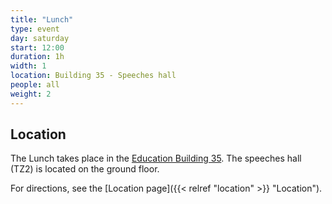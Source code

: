 ```yaml
---
title: "Lunch"
type: event
day: saturday
start: 12:00
duration: 1h
width: 1
location: Building 35 - Speeches hall
people: all
weight: 2  
---
```


## Location
The Lunch takes place in the [Education Building 35](https://map.tudelftcampus.nl/poi/education-building-35/).
The speeches hall (TZ2) is located on the ground floor.

For directions, see the [Location page]({{< relref "location" >}} "Location").

